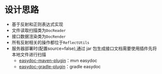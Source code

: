 # 设计思路
- 基于反射和正则表达式实现
- 文件读取扫描类为`DocReader`
- 接口数据渲染类为`DocRender`
- 所有反射相关的操作都位于`ReflectUtils`
- 服务器部署时(配置source=false),通过 jar 包生成接口文档需要使用插件先将本地文件进行扫描
  -  [easydoc-maven-plugin](https://github.com/Easy-doc/easydoc-maven-plugin)：mvn easydoc
  -  [easydoc-gradle-plugin](https://github.com/Easy-doc/easydoc-gradle-plugin)：gradle easydoc
